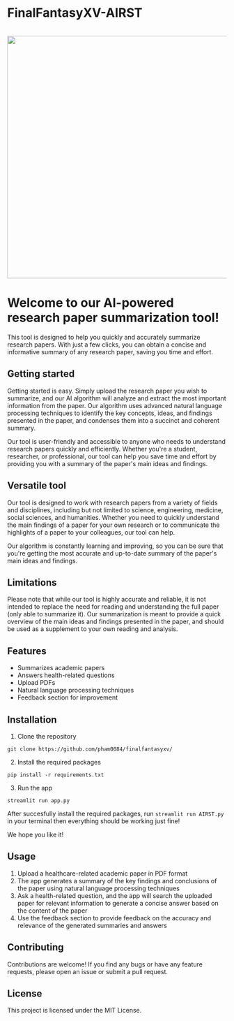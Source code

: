 # FinalFantasyXV-AIRST
<br>
<img height = "555" src = "https://github.com/pham0084/finalfantasyxv/blob/main/Thumbnail.jpeg?raw=true" />

<p>
  
# Welcome to our AI-powered research paper summarization tool!

This tool is designed to help you quickly and accurately summarize research papers. With just a few clicks, you can obtain a concise and informative summary of any research paper, saving you time and effort.

## Getting started
Getting started is easy. Simply upload the research paper you wish to summarize, and our AI algorithm will analyze and extract the most important information from the paper. Our algorithm uses advanced natural language processing techniques to identify the key concepts, ideas, and findings presented in the paper, and condenses them into a succinct and coherent summary.

Our tool is user-friendly and accessible to anyone who needs to understand research papers quickly and efficiently. Whether you're a student, researcher, or professional, our tool can help you save time and effort by providing you with a summary of the paper's main ideas and findings.

## Versatile tool
Our tool is designed to work with research papers from a variety of fields and disciplines, including but not limited to science, engineering, medicine, social sciences, and humanities. Whether you need to quickly understand the main findings of a paper for your own research or to communicate the highlights of a paper to your colleagues, our tool can help.

Our algorithm is constantly learning and improving, so you can be sure that you're getting the most accurate and up-to-date summary of the paper's main ideas and findings.

## Limitations
Please note that while our tool is highly accurate and reliable, it is not intended to replace the need for reading and understanding the full paper (only able to summarize it). Our summarization is meant to provide a quick overview of the main ideas and findings presented in the paper, and should be used as a supplement to your own reading and analysis.


## Features
- Summarizes academic papers
- Answers health-related questions
- Upload PDFs
- Natural language processing techniques
- Feedback section for improvement


## Installation
1. Clone the repository
```
git clone https://github.com/pham0084/finalfantasyxv/
```
2. Install the required packages
```
pip install -r requirements.txt
```
3. Run the app
```
streamlit run app.py
```
After succesfully install the required packages, run `streamlit run AIRST.py` in your terminal then everything should be working just fine!

  We hope you like it!
  
  ## Usage
1. Upload a healthcare-related academic paper in PDF format
2. The app generates a summary of the key findings and conclusions of the paper using natural language processing techniques
3. Ask a health-related question, and the app will search the uploaded paper for relevant information to generate a concise answer based on the content of the paper
4. Use the feedback section to provide feedback on the accuracy and relevance of the generated summaries and answers

## Contributing
Contributions are welcome! If you find any bugs or have any feature requests, please open an issue or submit a pull request.

## License
This project is licensed under the MIT License.

</p>
